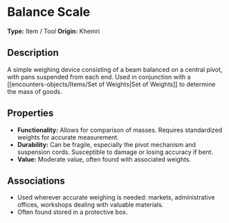 # Balance Scale

**Type:** Item / Tool
**Origin:** Khemri

## Description
A simple weighing device consisting of a beam balanced on a central pivot, with pans suspended from each end. Used in conjunction with a [[encounters-objects/Items/Set of Weights|Set of Weights]] to determine the mass of goods.

## Properties
*   **Functionality:** Allows for comparison of masses. Requires standardized weights for accurate measurement.
*   **Durability:** Can be fragile, especially the pivot mechanism and suspension cords. Susceptible to damage or losing accuracy if bent.
*   **Value:** Moderate value, often found with associated weights.

## Associations
*   Used wherever accurate weighing is needed: markets, administrative offices, workshops dealing with valuable materials.
*   Often found stored in a protective box. 